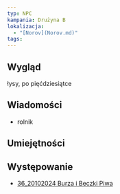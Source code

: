 ```yaml
---
typ: NPC
kampania: Drużyna B
lokalizacja:
  - "[Norov](Norov.md)"
tags: 
---
```


## Wygląd
łysy, po pięćdziesiątce

## Wiadomości
- rolnik

## Umiejętności

## Występowanie
- [36_20102024 Burza i Beczki Piwa](../sesje/36_20102024%20Burza%20i%20Beczki%20Piwa.md)





